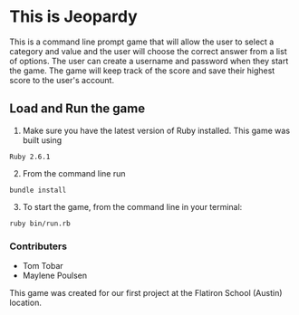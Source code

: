 # This is Jeopardy

This is a command line prompt game that will allow the user to select a category and value and the user will choose the correct answer from a list of options. The user can create a username and password when they start the game. The game will keep track of the score and save their highest score to the user's account.

## Load and Run the game

1. Make sure you have the latest version of Ruby installed.  This game was built using 
```
Ruby 2.6.1
```
2. From the command line run
```
bundle install
```
3. To start the game, from the command line in your terminal:
```
ruby bin/run.rb
```


### Contributers

  * Tom Tobar
  * Maylene Poulsen

  This game was created for our first project at the Flatiron School (Austin) location.

